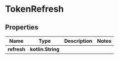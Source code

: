
# TokenRefresh

## Properties
Name | Type | Description | Notes
------------ | ------------- | ------------- | -------------
**refresh** | **kotlin.String** |  | 



